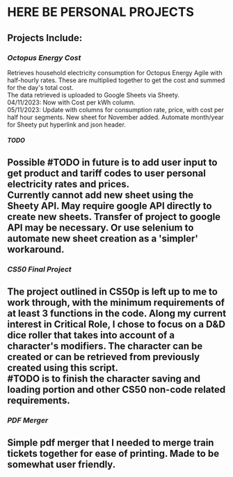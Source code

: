 # HERE BE PERSONAL PROJECTS
## **Projects Include:**
### *Octopus Energy Cost*
Retrieves household electricity consumption for Octopus Energy Agile with 
half-hourly 
rates. These are multiplied together to get the cost and summed for the 
day's total cost. <br />
The data retrieved is uploaded to Google Sheets via Sheety.<br />
04/11/2023: Now with Cost per kWh column.<br />
05/11/2023: Update with columns for consumption rate, price, with cost per 
half hour segments. New sheet for November added. Automate month/year
for Sheety put hyperlink and json header.<br />
#### *TODO*
Possible  #TODO in future is to add user input to get product and tariff codes 
to user personal electricity rates and prices. <br />
Currently cannot add new sheet using the Sheety API. May require google API 
directly to create new sheets. Transfer of project to google API may be 
necessary. Or use selenium to automate new sheet creation as a 'simpler' 
workaround.
-------------------------------------------------------------------------------
### *CS50 Final Project*
The project outlined in CS50p is left up to me to work through, with the 
minimum requirements of at least 3 functions in the code. Along my current 
interest in Critical Role, I chose to focus 
on a D&D dice roller that takes into account of a character's modifiers. 
The character can be created or can be retrieved from previously created 
using this script. <br />
#TODO is to finish the character saving and loading portion and other CS50
non-code related requirements.
-------------------------------------------------------------------------------
### *PDF Merger*
Simple pdf merger that I needed to merge train tickets together for ease of 
printing. Made to be somewhat user friendly.
-------------------------------------------------------------------------------